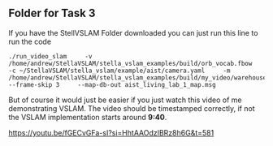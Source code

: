 ## Folder for Task 3

If you have the StellVSLAM Folder downloaded you can just run this line to run the code

```
./run_video_slam     -v /home/andrew/StellaVSLAM/stella_vslam_examples/build/orb_vocab.fbow     -c ~/StellaVSLAM/stella_vslam/example/aist/camera.yaml     -m /home/andrew/StellaVSLAM/stella_vslam_examples/build/my_video/warehouse_video.mp4     --frame-skip 3     --map-db-out aist_living_lab_1_map.msg

```

But of course it would just be easier if you just watch this video of me demonstrating VSLAM. The video should be timestamped correctly, if not the VSLAM implementation starts around **9:40**. 

https://youtu.be/fGECvGFa-sI?si=HhtAAOdzIBRz8h6G&t=581



